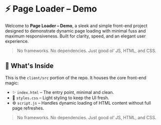 # ⚡ Page Loader – Demo

Welcome to **Page Loader – Demo**, a sleek and simple front-end project designed to demonstrate dynamic page loading with minimal fuss and maximum responsiveness. Built for clarity, speed, and an elegant user experience.

> No frameworks. No dependencies. Just good ol’ JS, HTML, and CSS.


## 🧠 What's Inside

This is the `client/src` portion of the repo. It houses the core front-end magic:

- ✨ `index.html` – The entry point, minimal and clean.
- 🎨 `styles.css` – Light styling to keep the UI fresh.
- ⚙️ `script.js` – Handles dynamic loading of HTML content without full page refreshes.



> No frameworks. No dependencies. Just good ol’ JS, HTML, and CSS.

